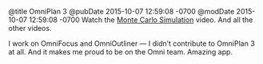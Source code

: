 @title OmniPlan 3
@pubDate 2015-10-07 12:59:08 -0700
@modDate 2015-10-07 12:59:08 -0700
Watch the <a href="https://www.omnigroup.com/omniplan/#videos">Monte Carlo Simulation</a> video. And all the other videos.

I work on OmniFocus and OmniOutliner — I didn’t contribute to OmniPlan 3 at all. And it makes me proud to be on the Omni team. Amazing app.
